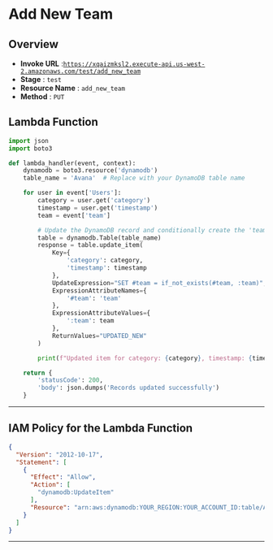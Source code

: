 # Add New Team

## Overview
- **Invoke URL** :[`https://xqaizmksl2.execute-api.us-west-2.amazonaws.com/test/add_new_team`](https://xqaizmksl2.execute-api.us-west-2.amazonaws.com/test/add_new_team)
- **Stage** : `test`
- **Resource Name** : `add_new_team`  
- **Method** : `PUT`  

## Lambda Function

```python
import json
import boto3

def lambda_handler(event, context):
    dynamodb = boto3.resource('dynamodb')
    table_name = 'Avana'  # Replace with your DynamoDB table name

    for user in event['Users']:
        category = user.get('category')
        timestamp = user.get('timestamp')
        team = event['team']

        # Update the DynamoDB record and conditionally create the 'team' attribute
        table = dynamodb.Table(table_name)
        response = table.update_item(
            Key={
                'category': category,
                'timestamp': timestamp
            },
            UpdateExpression="SET #team = if_not_exists(#team, :team)",
            ExpressionAttributeNames={
                '#team': 'team'
            },
            ExpressionAttributeValues={
                ':team': team
            },
            ReturnValues="UPDATED_NEW"
        )

        print(f"Updated item for category: {category}, timestamp: {timestamp}, team: {team}")

    return {
        'statusCode': 200,
        'body': json.dumps('Records updated successfully')
    }
```
---

## IAM Policy for the Lambda Function

```json
{
  "Version": "2012-10-17",
  "Statement": [
    {
      "Effect": "Allow",
      "Action": [
        "dynamodb:UpdateItem"
      ],
      "Resource": "arn:aws:dynamodb:YOUR_REGION:YOUR_ACCOUNT_ID:table/Avana"
    }
  ]
}


```
---